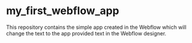 # my_first_webflow_app
This repository contains the simple app created in the Webflow which will change the text to the app provided text in the Webflow designer. 
